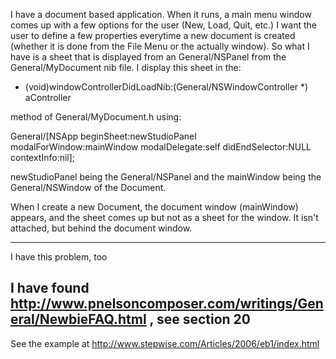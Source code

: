 I have a document based application.  When it runs, a main menu window comes up with a few options for the user (New, Load, Quit, etc.)  I want the user to define a few properties everytime a new document is created (whether it is done from the File Menu or the actually window).  So what I have is a sheet that is displayed from an General/NSPanel from the General/MyDocument nib file.  I display this sheet in the:

- (void)windowControllerDidLoadNib:(General/NSWindowController *) aController

method of General/MyDocument.h using:

General/[NSApp beginSheet:newStudioPanel modalForWindow:mainWindow
modalDelegate:self
didEndSelector:NULL
contextInfo:nil];

newStudioPanel being the General/NSPanel and the mainWindow being the General/NSWindow of the Document.

When I create a new Document, the document window (mainWindow) appears, and the sheet comes up but not as a sheet for the window.  It isn't attached, but behind the document window.

---

I have this problem, too

I have found http://www.pnelsoncomposer.com/writings/General/NewbieFAQ.html , see section 20
----
See the example at http://www.stepwise.com/Articles/2006/eb1/index.html